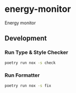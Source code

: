 # energy-monitor
Energy monitor


## Development

### Run Type & Style Checker

```sh
poetry run nox -s check
```

### Run Formatter

```sh
poetry run nox -s fix
```
